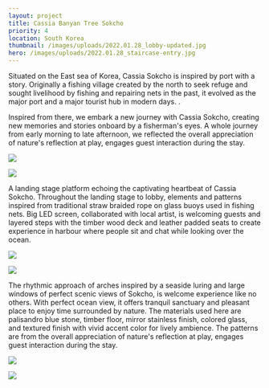 ```yaml
---
layout: project
title: Cassia Banyan Tree Sokcho
priority: 4
location: South Korea
thumbnail: /images/uploads/2022.01.28_lobby-updated.jpg
hero: /images/uploads/2022.01.28_staircase-entry.jpg
---
```


Situated on the East sea of Korea, Cassia Sokcho is inspired by port with a story. Originally a fishing village created by the north to seek refuge and sought livelihood by fishing and repairing nets in the past, it evolved as the major port and a major tourist hub in modern days. .

Inspired from there, we embark a new journey with Cassia Sokcho, creating new memories and stories onboard by a fisherman's eyes. A whole journey from early morning to late afternoon, we reflected the overall appreciation of nature's reflection at play, engages guest interaction during the stay.

![](/images/uploads/staircase.jpg)

![](/images/uploads/2022.01.28_staircase-entry.jpg)

A landing stage platform echoing the captivating heartbeat of Cassia Sokcho. Throughout the landing stage to lobby, elements and patterns inspired from traditional straw braided rope on glass buoys used in fishing nets. Big LED screen, collaborated with local artist, is welcoming guests and layered steps with the timber wood deck and leather padded seats to create experience in harbour where people sit and chat while looking over the ocean.

![](/images/uploads/lobby-sketch.jpg)

![](/images/uploads/2022.01.28_lobby-updated.jpg)

The rhythmic approach of arches inspired by a seaside luring and large windows of perfect scenic views of Sokcho, is welcome experience like no others. With perfect ocean view, it offers tranquil sanctuary and pleasant place to enjoy time surrounded by nature. The materials used here are palisandro blue stone, timber floor, mirror stainless finish, colored glass, and textured finish with vivid accent color for lively ambience. The patterns are from the overall appreciation of nature's reflection at play, engages guest interaction during the stay.

![](/images/uploads/2022.01.20_banquet-hall_3.jpg)

![](/images/uploads/2020.01.20_ballroom_.jpg)
